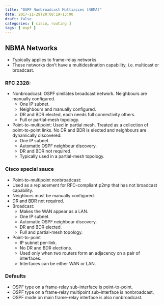 ```yaml
---
title: "OSPF Nonbroadcast Multiacces (NBMA)"
date: 2017-11-29T20:08:19+13:00
draft: false
categories: [ cisco, routing ]
tags: [ ospf ]
---
```


## NBMA Networks
* Typically applies to frame-relay networks.
* These networks don't have a multidestination capability, i.e. multicast or broadcast.

### RFC 2328:
  * Nonbroadcast: OSPF similates broadcast network.  Neighbours are manually configured.
    * One IP subnet.
    * Neighbours and manually configured.
    * DR and BDR elected, each needs full connectivity others.
    * Full or partial-mesh topology.
  * Point-to-multipoint: Used in partial mesh.  Treated as a collection of point-to-point links.  No DR and BDR is elected and neighbours are dynamically discovered.
    * One IP subnet.
    * Automatic OSPF neighbour discovery.
    * DR and BDR not required.
    * Typically used in a partial-mesh topology.

### Cisco special sauce
* Point-to-multipoint nonbroadcast:
 * Used as a replacement for RFC-compliant p2mp that has not broadcast capability.
 * Neighbors must be manually configured.
 * DR and BDR not required.
* Broadcast:
  * Makes the WAN appear as a LAN.
  * One IP subnet.
  * Automatic OSPF neighbour discovery.
  * DR and BDR elected.
  * Full and partial-mesh topology.
* Point-to-point
  * IP subnet per-link.
  * No DR and BDR elections.
  * Used only when two routers form an adjacency on a pair of interfaces.
  * Interfaces can be either WAN or LAN.

### Defaults
* OSPF type on a frame-relay sub-interface is point-to-point.
* OSPF type on a frame-relay multipoint sub-interface is nonbroadcast.
* OSPF mode on main frame-relay interface is also nonbroadcast.
